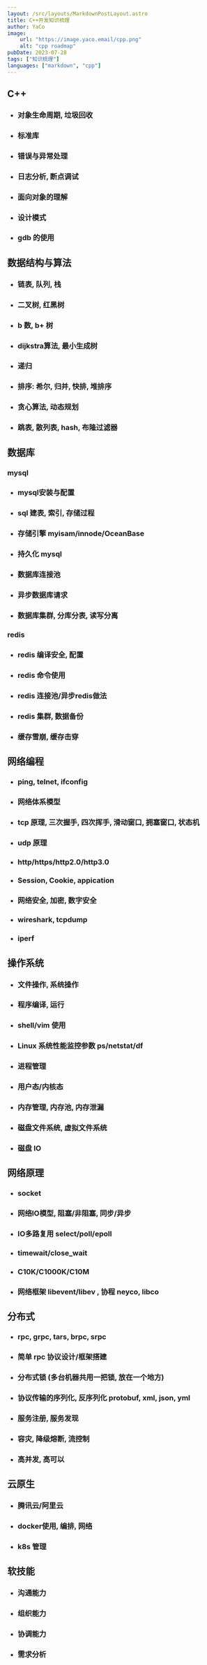 ```yaml
---
layout: /src/layouts/MarkdownPostLayout.astro
title: C++开发知识梳理
author: YaCo
image:
    url: "https://image.yaco.email/cpp.png"
    alt: "cpp roadmap"
pubDate: 2023-07-28
tags: ["知识梳理"]
languages: ["markdown", "cpp"]
---
```


## C++

- ### 对象生命周期, 垃圾回收
- ### 标准库
- ### 错误与异常处理
- ### 日志分析, 断点调试
- ### 面向对象的理解 
- ### 设计模式
- ### gdb 的使用


## 数据结构与算法

- ###  链表, 队列, 栈
- ### 二叉树, 红黑树
- ### b 数, b+ 树
- ### dijkstra算法, 最小生成树
- ### 递归
- ### 排序: 希尔, 归并,  快排,  堆排序
- ### 贪心算法, 动态规划
- ### 跳表, 散列表, hash, 布隆过滤器

## 数据库

### mysql
- ### mysql安装与配置
- ### sql 建表, 索引, 存储过程
- ### 存储引擎 myisam/innode/OceanBase
- ### 持久化 mysql
- ### 数据库连接池
- ### 异步数据库请求
- ### 数据库集群,  分库分表, 读写分离

### redis
- ### redis 编译安全, 配置
- ### redis 命令使用
- ### redis 连接池/异步redis做法
- ### redis 集群, 数据备份
- ### 缓存雪崩,  缓存击穿

## 网络编程
- ### ping, telnet, ifconfig
- ### 网络体系模型
- ### tcp 原理, 三次握手, 四次挥手, 滑动窗口, 拥塞窗口, 状态机
- ### udp 原理
- ### http/https/http2.0/http3.0
- ### Session, Cookie, appication
- ### 网络安全, 加密, 数字安全
- ### wireshark,  tcpdump
- ### iperf

## 操作系统
- ### 文件操作, 系统操作
- ### 程序编译, 运行
- ### shell/vim 使用
- ### Linux 系统性能监控参数 ps/netstat/df
- ### 进程管理
- ### 用户态/内核态
- ### 内存管理, 内存池, 内存泄漏
- ### 磁盘文件系统, 虚拟文件系统 
- ### 磁盘 IO

## 网络原理
- ### socket
- ### 网络IO模型, 阻塞/非阻塞, 同步/异步
- ### IO多路复用 select/poll/epoll
- ### timewait/close_wait
- ### C10K/C1000K/C10M
- ### 网络框架 libevent/libev , 协程 neyco, libco

## 分布式
- ### rpc, grpc, tars, brpc, srpc
- ### 简单 rpc 协议设计/框架搭建 
- ### 分布式锁 (多台机器共用一把锁, 放在一个地方)
- ### 协议传输的序列化, 反序列化  protobuf, xml, json, yml
- ### 服务注册, 服务发现
- ### 容灾, 降级熔断, 流控制
- ### 高并发, 高可以

## 云原生
- ### 腾讯云/阿里云
- ### docker使用, 编排, 网络
- ### k8s 管理

## 软技能
- ### 沟通能力
- ### 组织能力
- ### 协调能力
- ### 需求分析
